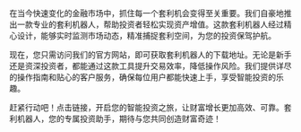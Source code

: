 在当今快速变化的金融市场中，抓住每一个套利机会变得至关重要。我们自豪地推出一款专业的套利机器人，帮助投资者轻松实现资产增值。这款套利机器人经过精心设计，能够实时监测市场动态，精准捕捉套利空间，为您的投资保驾护航。

现在，您只需访问我们的官方网站，即可获取套利机器人的下载地址。无论是新手还是资深投资者，都能通过这款工具提升交易效率，降低操作风险。我们提供详尽的操作指南和贴心的客户服务，确保每位用户都能快速上手，享受智能投资的乐趣。

赶紧行动吧！点击链接，开启您的智能投资之旅，让财富增长更加高效、可靠。套利机器人，您的专属投资助手，期待与您共同创造财富奇迹！